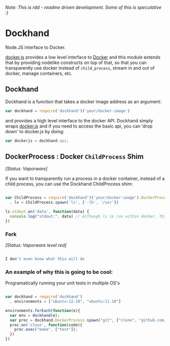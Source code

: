 *Note: This is rdd - readme driven development. Some of this is speculative :)*

# Dockhand

Node.JS interface to Docker.

[docker.js](https://github.com/FrozenRidge/docker.js) provides a low level interface
to [Docker](http://docs.docker.io/en/latest/api/docker_remote_api.html) and this
module extends that by providing nodelike constructs on top of that, so that you
can transparently use docker instead of `child_process`, stream in and out of docker,
manage containers, etc.


## Dockhand

Dockhand is a function that takes a docker image address as an argument:

```javascript
var dockhand = require('dockhand')('your/docker-image')
```

and provides a high level interface to the docker API. Dockhand simply wraps
[docker.js]() and if you need to access the basic api, you can 'drop down'
to docker.js by doing:

```javascript
var dockerjs = dockhand.api;
```




## DockerProcess : Docker `ChildProcess` Shim

*[Status: Vaporware]*

If you want to transparently run a process in a docker container, instead of a child
process, you can use the Dockhand ChildProcess shim:

```javascript

var ChildProcess = require('dockhand')('your/docker-image').DockerProcess
  , ls = ChildProcess.spawn('ls', ['-lh', '/usr'])

ls.stdout.on('data', function(data) {
  console.log("stdout:", data) // Although ls is run within docker, this console is in the current context
})

```


### Fork
*[Status: Vaporware level red]*

```javascript

I don't even know what this will do

```



### An example of why this is going to be cool:

Programatically running your unit tests in multiple OS's

```javascript

var dockhand = require('dockhand')
  , environments = ["ubuntu:12.10", "ubuntu:11.10"]

environments.forEach(function(e){
  var env = dockhand(e);
  var proc = dockhand.DockerProcess.spawn("git", ["clone", "github.com/my/repo"])
  proc.on('close', function(code){
    proc.exec("make", ["test"]);
  })
})

```


